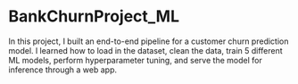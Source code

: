 # BankChurnProject_ML
 In this project, I built an end-to-end pipeline for a customer churn prediction model. l learned how to load in the dataset, clean the data, train 5 different ML models, perform hyperparameter tuning, and serve the model for inference through a web app.
